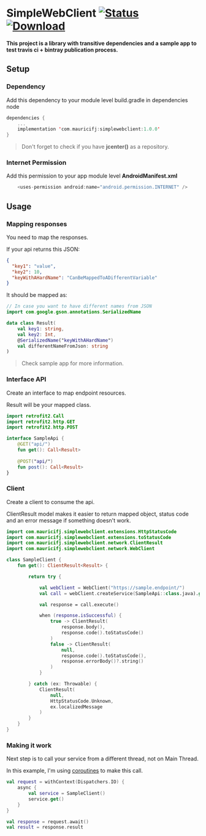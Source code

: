 # SimpleWebClient [![Status](https://travis-ci.com/Mauricifj/simplewebclient.svg?branch=master)](https://travis-ci.com/Mauricifj/simplewebclient) [![Download](https://api.bintray.com/packages/mauricifj/simplewebclient/simplewebclient/images/download.svg)](https://bintray.com/mauricifj/simplewebclient/simplewebclient/_latestVersion)

**This project is a library with transitive dependencies and a sample app to test travis ci + bintray publication process.**


## Setup

### Dependency

Add this dependency to your module level build.gradle in dependencies node

```kotlin
dependencies {
    ...
    implementation 'com.mauricifj:simplewebclient:1.0.0'
}
```

> Don't forget to check if you have **jcenter()** as a repository.

### Internet Permission

Add this permission to your app module level **AndroidManifest.xml**

```kotlin
    <uses-permission android:name="android.permission.INTERNET" />
```

## Usage

### Mapping responses

You need to map the responses.

If your api returns this JSON:

```json
{
  "key1": "value",
  "key2": 10,
  "keyWithAHardName": "CanBeMappedToADifferentVariable"
}
```

It should be mapped as:

```kotlin
// In case you want to have different names from JSON
import com.google.gson.annotations.SerializedName

data class Result(
    val key1: string,
    val key2: Int,
    @SerializedName("keyWithAHardName")
    val differentNameFromJson: string
)
```

> Check sample app for more information.

### Interface API

Create an interface to map endpoint resources.

Result will be your mapped class.

```kotlin
import retrofit2.Call
import retrofit2.http.GET
import retrofit2.http.POST

interface SampleApi {
    @GET("api/")
    fun get(): Call<Result>
    
    @POST("api/")
    fun post(): Call<Result>
}
```

### Client

Create a client to consume the api.

ClientResult model makes it easier to return mapped object, status code and an error message if something doesn't work.

```kotlin
import com.mauricifj.simplewebclient.extensions.HttpStatusCode
import com.mauricifj.simplewebclient.extensions.toStatusCode
import com.mauricifj.simplewebclient.network.ClientResult
import com.mauricifj.simplewebclient.network.WebClient

class SampleClient {
    fun get(): ClientResult<Result> {

        return try {

            val webClient = WebClient("https://sample.endpoint/")
            val call = webClient.createService(SampleApi::class.java).get()

            val response = call.execute()

            when (response.isSuccessful) {
                true -> ClientResult(
                    response.body(),
                    response.code().toStatusCode()
                )
                false -> ClientResult(
                    null,
                    response.code().toStatusCode(),
                    response.errorBody()?.string()
                )
            }

        } catch (ex: Throwable) {
            ClientResult(
                null,
                HttpStatusCode.Unknown,
                ex.localizedMessage
            )
        }
    }
}
```

### Making it work

Next step is to call your service from a different thread, not on Main Thread.

In this example, I'm using [coroutines](https://developer.android.com/kotlin/coroutines) to make this call.

```kotlin
val request = withContext(Dispatchers.IO) {
    async {
        val service = SampleClient()
        service.get()
    }
}

val response = request.await()
val result = response.result
```